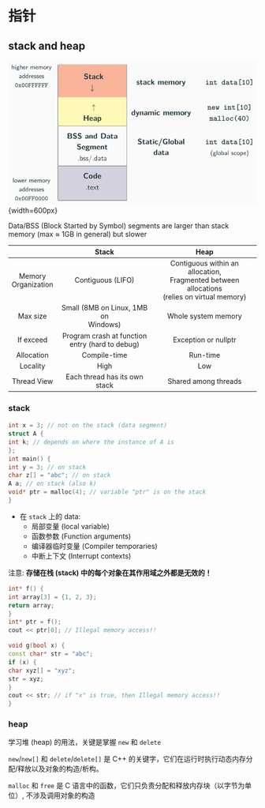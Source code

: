 # 指针

## stack and heap


![](./imgs/2024-07/JmCGSfOJxRtoijsX.png){width=600px}

Data/BSS (Block Started by Symbol) segments are larger than stack memory (max ≈ 1GB in general) but slower

|  | Stack | Heap |
| :---: | :---: | :---: |
| Memory <br> Organization | Contiguous (LIFO) | Contiguous within an allocation, <br> Fragmented between allocations <br> (relies on virtual memory) |
| Max size | Small (8MB on Linux, 1MB on <br> Windows) | Whole system memory |
| If exceed | Program crash at function <br> entry (hard to debug) | Exception or nullptr |
| Allocation | Compile-time | Run-time |
| Locality | High | Low |
| Thread View | Each thread has its own stack | Shared among threads |

### stack

```cpp
int x = 3; // not on the stack (data segment)
struct A {
int k; // depends on where the instance of A is
};
int main() {
int y = 3; // on stack
char z[] = "abc"; // on stack
A a; // on stack (also k)
void* ptr = malloc(4); // variable "ptr" is on the stack
}
```

* 在 `stack` 上的 data:
	* 局部变量 (local variable)
	* 函数参数 (Function arguments)
	* 编译器临时变量 (Compiler temporaries)
	* 中断上下文 (Interrupt contexts)

注意: **存储在栈 (stack) 中的每个对象在其作用域之外都是无效的！**

```cpp
int* f() {
int array[3] = {1, 2, 3};
return array;
}
int* ptr = f();
cout << ptr[0]; // Illegal memory access!! 
```

```cpp
void g(bool x) {
const char* str = "abc";
if (x) {
char xyz[] = "xyz";
str = xyz;
}
cout << str; // if "x" is true, then Illegal memory access!! 
}
```


### heap

学习堆 (heap) 的用法，关键是掌握 `new` 和 `delete`

`new`/`new[]` 和 `delete`/`delete[]` 是 C++ 的关键字，它们在运行时执行动态内存分配/释放以及对象的构造/析构。

`malloc` 和 `free` 是 C 语言中的函数，它们只负责分配和释放内存块（以字节为单位）, 不涉及调用对象的构造


<!--stackedit_data:
eyJoaXN0b3J5IjpbLTQ1MDY2MzAwNSwtNDM4MjgxMzA3LDE5OD
czMjg3MTEsMTAwOTgzMjM1NSwtMTQ5MTczNTI1OCwtMTAzODA5
MjE4NywtMTY0MTE0MTkyNSwxNjYyODc5MTRdfQ==
-->